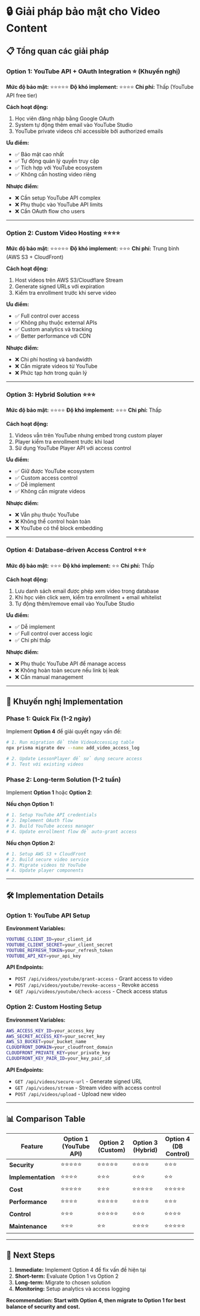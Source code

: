 # 🔒 Giải pháp bảo mật cho Video Content

## 📋 Tổng quan các giải pháp

### **Option 1: YouTube API + OAuth Integration** ⭐ (Khuyến nghị)
**Mức độ bảo mật:** ⭐⭐⭐⭐⭐
**Độ khó implement:** ⭐⭐⭐⭐
**Chi phí:** Thấp (YouTube API free tier)

**Cách hoạt động:**
1. Học viên đăng nhập bằng Google OAuth
2. System tự động thêm email vào YouTube Studio
3. YouTube private videos chỉ accessible bởi authorized emails

**Ưu điểm:**
- ✅ Bảo mật cao nhất
- ✅ Tự động quản lý quyền truy cập
- ✅ Tích hợp với YouTube ecosystem
- ✅ Không cần hosting video riêng

**Nhược điểm:**
- ❌ Cần setup YouTube API complex
- ❌ Phụ thuộc vào YouTube API limits
- ❌ Cần OAuth flow cho users

---

### **Option 2: Custom Video Hosting** ⭐⭐⭐⭐
**Mức độ bảo mật:** ⭐⭐⭐⭐⭐
**Độ khó implement:** ⭐⭐⭐
**Chi phí:** Trung bình (AWS S3 + CloudFront)

**Cách hoạt động:**
1. Host videos trên AWS S3/Cloudflare Stream
2. Generate signed URLs với expiration
3. Kiểm tra enrollment trước khi serve video

**Ưu điểm:**
- ✅ Full control over access
- ✅ Không phụ thuộc external APIs
- ✅ Custom analytics và tracking
- ✅ Better performance với CDN

**Nhược điểm:**
- ❌ Chi phí hosting và bandwidth
- ❌ Cần migrate videos từ YouTube
- ❌ Phức tạp hơn trong quản lý

---

### **Option 3: Hybrid Solution** ⭐⭐⭐
**Mức độ bảo mật:** ⭐⭐⭐⭐
**Độ khó implement:** ⭐⭐⭐
**Chi phí:** Thấp

**Cách hoạt động:**
1. Videos vẫn trên YouTube nhưng embed trong custom player
2. Player kiểm tra enrollment trước khi load
3. Sử dụng YouTube Player API với access control

**Ưu điểm:**
- ✅ Giữ được YouTube ecosystem
- ✅ Custom access control
- ✅ Dễ implement
- ✅ Không cần migrate videos

**Nhược điểm:**
- ❌ Vẫn phụ thuộc YouTube
- ❌ Không thể control hoàn toàn
- ❌ YouTube có thể block embedding

---

### **Option 4: Database-driven Access Control** ⭐⭐⭐
**Mức độ bảo mật:** ⭐⭐⭐
**Độ khó implement:** ⭐⭐
**Chi phí:** Thấp

**Cách hoạt động:**
1. Lưu danh sách email được phép xem video trong database
2. Khi học viên click xem, kiểm tra enrollment + email whitelist
3. Tự động thêm/remove email vào YouTube Studio

**Ưu điểm:**
- ✅ Dễ implement
- ✅ Full control over access logic
- ✅ Chi phí thấp

**Nhược điểm:**
- ❌ Phụ thuộc YouTube API để manage access
- ❌ Không hoàn toàn secure nếu link bị leak
- ❌ Cần manual management

---

## 🎯 Khuyến nghị Implementation

### **Phase 1: Quick Fix (1-2 ngày)**
Implement **Option 4** để giải quyết ngay vấn đề:

```bash
# 1. Run migration để thêm VideoAccessLog table
npx prisma migrate dev --name add_video_access_log

# 2. Update LessonPlayer để sử dụng secure access
# 3. Test với existing videos
```

### **Phase 2: Long-term Solution (1-2 tuần)**
Implement **Option 1** hoặc **Option 2**:

**Nếu chọn Option 1:**
```bash
# 1. Setup YouTube API credentials
# 2. Implement OAuth flow
# 3. Build YouTube access manager
# 4. Update enrollment flow để auto-grant access
```

**Nếu chọn Option 2:**
```bash
# 1. Setup AWS S3 + CloudFront
# 2. Build secure video service
# 3. Migrate videos từ YouTube
# 4. Update player components
```

---

## 🛠️ Implementation Details

### **Option 1: YouTube API Setup**

**Environment Variables:**
```bash
YOUTUBE_CLIENT_ID=your_client_id
YOUTUBE_CLIENT_SECRET=your_client_secret
YOUTUBE_REFRESH_TOKEN=your_refresh_token
YOUTUBE_API_KEY=your_api_key
```

**API Endpoints:**
- `POST /api/videos/youtube/grant-access` - Grant access to video
- `POST /api/videos/youtube/revoke-access` - Revoke access
- `GET /api/videos/youtube/check-access` - Check access status

### **Option 2: Custom Hosting Setup**

**Environment Variables:**
```bash
AWS_ACCESS_KEY_ID=your_access_key
AWS_SECRET_ACCESS_KEY=your_secret_key
AWS_S3_BUCKET=your_bucket_name
CLOUDFRONT_DOMAIN=your_cloudfront_domain
CLOUDFRONT_PRIVATE_KEY=your_private_key
CLOUDFRONT_KEY_PAIR_ID=your_key_pair_id
```

**API Endpoints:**
- `GET /api/videos/secure-url` - Generate signed URL
- `GET /api/videos/stream` - Stream video with access control
- `POST /api/videos/upload` - Upload new video

---

## 📊 Comparison Table

| Feature | Option 1 (YouTube API) | Option 2 (Custom) | Option 3 (Hybrid) | Option 4 (DB Control) |
|---------|----------------------|------------------|------------------|---------------------|
| **Security** | ⭐⭐⭐⭐⭐ | ⭐⭐⭐⭐⭐ | ⭐⭐⭐⭐ | ⭐⭐⭐ |
| **Implementation** | ⭐⭐⭐⭐ | ⭐⭐⭐ | ⭐⭐⭐ | ⭐⭐ |
| **Cost** | ⭐⭐⭐⭐⭐ | ⭐⭐⭐ | ⭐⭐⭐⭐⭐ | ⭐⭐⭐⭐⭐ |
| **Performance** | ⭐⭐⭐⭐ | ⭐⭐⭐⭐⭐ | ⭐⭐⭐⭐ | ⭐⭐⭐ |
| **Control** | ⭐⭐⭐ | ⭐⭐⭐⭐⭐ | ⭐⭐⭐ | ⭐⭐⭐⭐ |
| **Maintenance** | ⭐⭐⭐ | ⭐⭐ | ⭐⭐⭐⭐ | ⭐⭐⭐⭐⭐ |

---

## 🚀 Next Steps

1. **Immediate:** Implement Option 4 để fix vấn đề hiện tại
2. **Short-term:** Evaluate Option 1 vs Option 2
3. **Long-term:** Migrate to chosen solution
4. **Monitoring:** Setup analytics và access logging

**Recommendation: Start with Option 4, then migrate to Option 1 for best balance of security and cost.**
